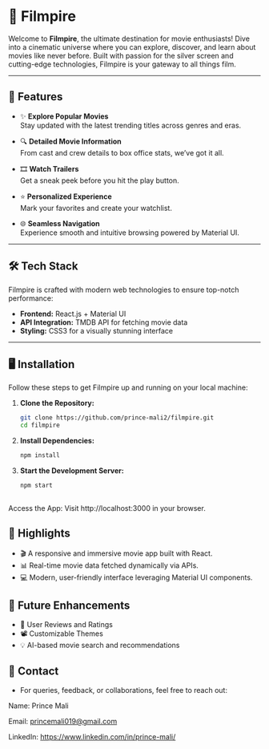 # 🎥 Filmpire  

Welcome to **Filmpire**, the ultimate destination for movie enthusiasts! Dive into a cinematic universe where you can explore, discover, and learn about movies like never before. Built with passion for the silver screen and cutting-edge technologies, Filmpire is your gateway to all things film.

---

## 🚀 Features  

- ✨ **Explore Popular Movies**  
  Stay updated with the latest trending titles across genres and eras.  

- 🔍 **Detailed Movie Information**  
  From cast and crew details to box office stats, we’ve got it all.  

- 🎞️ **Watch Trailers**  
  Get a sneak peek before you hit the play button.  

- ⭐ **Personalized Experience**  
  Mark your favorites and create your watchlist.  

- 🌐 **Seamless Navigation**  
  Experience smooth and intuitive browsing powered by Material UI.  

---

## 🛠️ Tech Stack  

Filmpire is crafted with modern web technologies to ensure top-notch performance:  

- **Frontend:** React.js + Material UI  
- **API Integration:** TMDB API for fetching movie data  
- **Styling:** CSS3 for a visually stunning interface  

---

## 🖥️ Installation  

Follow these steps to get Filmpire up and running on your local machine:  

1. **Clone the Repository:**  
   ```bash  
   git clone https://github.com/prince-mali2/filmpire.git  
   cd filmpire  


2. **Install Dependencies:**  
   ```bash  
   npm install  

2. **Start the Development Server:**  
   ```bash  
   npm start         
 
Access the App:
Visit http://localhost:3000 in your browser.

## 🌟 Highlights
- 🎬 A responsive and immersive movie app built with React.
- 📊 Real-time movie data fetched dynamically via APIs.
- 💻 Modern, user-friendly interface leveraging Material UI components.

## 🎯 Future Enhancements
- 💬 User Reviews and Ratings
- 📽️ Customizable Themes
- 💡 AI-based movie search and recommendations



## 📧 Contact
- For queries, feedback, or collaborations, feel free to reach out:

Name: Prince Mali

Email: princemali019@gmail.com

LinkedIn: https://www.linkedin.com/in/prince-mali/

